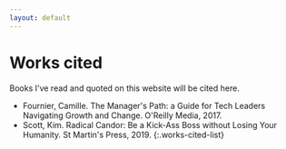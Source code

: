 ```yaml
---
layout: default
---
```


# Works cited

Books I've read and quoted on this website will be cited here.

* Fournier, Camille. The Manager's Path: a Guide for Tech Leaders Navigating Growth and Change. O'Reilly Media, 2017.
* Scott, Kim. Radical Candor: Be a Kick-Ass Boss without Losing Your Humanity. St Martin's Press, 2019.
{:.works-cited-list}
